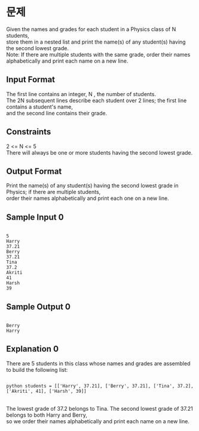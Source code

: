 문제
====
Given the names and grades for each student in a Physics class of N students,<br>
store them in a nested list and print the name(s) of any student(s) having the second lowest grade.<br>
Note: If there are multiple students with the same grade, order their names alphabetically and print each name on a new line.


## Input Format

The first line contains an integer, N , the number of students.<br>
The 2N subsequent lines describe each student over 2 lines; the first line contains a student's name, <br>
and the second line contains their grade.<br>
  
## Constraints
2 <= N <= 5<br>
There will always be one or more students having the second lowest grade.<br>

## Output Format
Print the name(s) of any student(s) having the second lowest grade in Physics; if there are multiple students,<br>
order their names alphabetically and print each one on a new line.<br>

## Sample Input 0

<pre><code>
5
Harry
37.21
Berry
37.21
Tina
37.2
Akriti
41
Harsh
39
</code></pre>

## Sample Output 0
<pre><code>
Berry
Harry
</code></pre>

## Explanation 0
There are 5 students in this class whose names and grades are assembled to build the following list:<br>
<pre><code>
python students = [['Harry', 37.21], ['Berry', 37.21], ['Tina', 37.2], ['Akriti', 41], ['Harsh', 39]]
</pre></code>
<br>
The lowest grade of 37.2 belongs to Tina. The second lowest grade of 37.21 belongs to both Harry and Berry, <br>
so we order their names alphabetically and print each name on a new line.<br>
